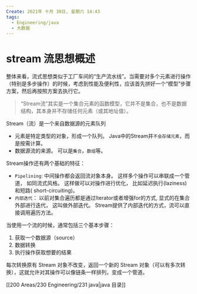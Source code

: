 ```yaml
---
Create: 2021年 十月 30日, 星期六 14:43
tags: 
  - Engineering/java
  - 大数据
---
```

# stream 流思想概述

整体来看，流式思想类似于工厂车间的“生产流水线”。当需要对多个元素进行操作（特别是多步操作）的时候，考虑到性能及便利性，应该首先拼好一个“模型”步骤方案，然后再按照方案去执行它。

> “Stream流”其实是一个集合元素的函数模型，它并不是集合，也不是数据结构，其本身并不存储任何元素（或其地址值）。

Stream（流）是一个来自数据源的元素队列

- 元素是特定类型的对象，形成一个队列。 Java中的Stream并`不会存储元素`，而是按需计算。 
- 数据源流的来源。 可以是`集合`，`数组`等。

Stream操作还有两个基础的特征：

- `Pipelining`: 中间操作都会返回流对象本身。 这样多个操作可以串联成一个管道， 如同流式风格。 这样做可以对操作进行优化， 比如延迟执行(laziness)和短路( short-circuiting)。 
- `内部迭代`： 以前对集合遍历都是通过Iterator或者增强for的方式, 显式的在集合外部进行迭代， 这叫做外部迭代。 Stream提供了内部迭代的方式，流可以直接调用遍历方法。

当使用一个流的时候，通常包括三个基本步骤：

1. 获取一个数据源（source）
2. 数据转换
3. 执行操作获取想要的结果

每次转换原有 Stream 对象不改变，返回一个新的 Stream 对象（可以有多次转换），这就允许对其操作可以像链条一样排列，变成一个管道。



[[200 Areas/230 Engineering/231 java|java 目录]]